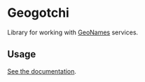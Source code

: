 # Geogotchi

Library for working with [GeoNames][geonames] services. 

## Usage

[See the documentation][docs].

[geonames]: http://www.geonames.org/
[docs]: http://geogotchi.readthedocs.org/
